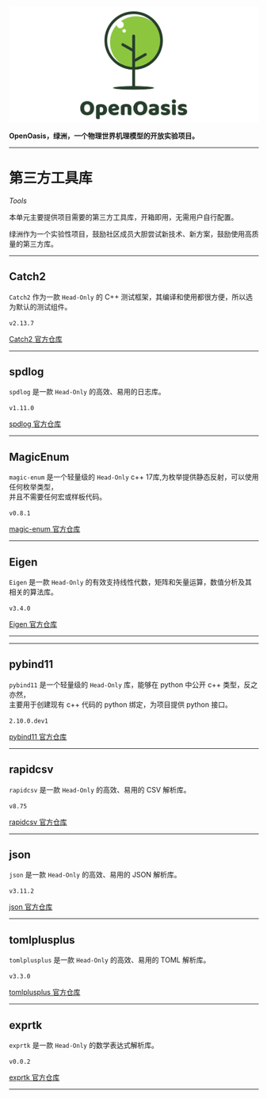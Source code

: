 <img src="../Rsrcs/Logo/logo.png" alt="">

**OpenOasis，绿洲，一个物理世界机理模型的开放实验项目。**

---------------------------------------------------------------------------------

# 第三方工具库

*Tools*

本单元主要提供项目需要的第三方工具库，开箱即用，无需用户自行配置。  

绿洲作为一个实验性项目，鼓励社区成员大胆尝试新技术、新方案，鼓励使用高质量的第三方库。 

---------------------------------------------------------------------------------

## Catch2

`Catch2` 作为一款 `Head-Only` 的 C++ 测试框架，其编译和使用都很方便，所以选为默认的测试组件。

`v2.13.7`

[Catch2 官方仓库](https://github.com/catchorg/Catch2)

---------------------------------------------------------------------------------

## spdlog

`spdlog` 是一款 `Head-Only` 的高效、易用的日志库。   

`v1.11.0`

[spdlog 官方仓库](https://github.com/gabime/spdlog)

---------------------------------------------------------------------------------

## MagicEnum

`magic-enum` 是一个轻量级的 `Head-Only` c++ 17库,为枚举提供静态反射，可以使用任何枚举类型，  
并且不需要任何宏或样板代码。

`v0.8.1`

[magic-enum 官方仓库](https://github.com/Neargye/magic_enum)

---------------------------------------------------------------------------------

## Eigen

`Eigen` 是一款 `Head-Only` 的有效支持线性代数，矩阵和矢量运算，数值分析及其相关的算法库。

`v3.4.0`

[Eigen 官方仓库](https://gitlab.com/libeigen/eigen)

---------------------------------------------------------------------------------

<!-- ## libigl

`libigl` 是一款数据结构简单，用于几何处理研究和开发的，一个简单的头文件封装函数库。   

`v2.4.0`

[libigl 官方仓库](https://github.com/libigl/libigl) -->

---------------------------------------------------------------------------------

## pybind11

`pybind11` 是一个轻量级的 `Head-Only` 库，能够在 python 中公开 c++ 类型，反之亦然，  
主要用于创建现有 c++ 代码的 python 绑定，为项目提供 python 接口。

`2.10.0.dev1`

[pybind11 官方仓库](https://github.com/pybind/pybind11)

---------------------------------------------------------------------------------

## rapidcsv

`rapidcsv` 是一款 `Head-Only` 的高效、易用的 CSV 解析库。   

`v8.75`

[rapidcsv 官方仓库](https://github.com/d99kris/rapidcsv)

---------------------------------------------------------------------------------

## json

`json` 是一款 `Head-Only` 的高效、易用的 JSON 解析库。   

`v3.11.2`

[json 官方仓库](https://github.com/nlohmann/json)

---------------------------------------------------------------------------------

## tomlplusplus

`tomlplusplus` 是一款 `Head-Only` 的高效、易用的 TOML 解析库。   

`v3.3.0`

[tomlplusplus 官方仓库](https://github.com/marzer/tomlplusplus)

---------------------------------------------------------------------------------

## exprtk

`exprtk` 是一款 `Head-Only` 的数学表达式解析库。   

`v0.0.2`

[exprtk 官方仓库](https://github.com/ArashPartow/exprtk)

---------------------------------------------------------------------------------
